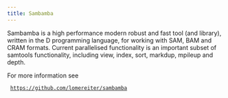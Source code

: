 ```yaml
---
title: Sambamba
---
```


Sambamba is a high performance modern robust and fast tool (and
library), written in the D programming language, for working with SAM,
BAM and CRAM formats. Current parallelised functionality is an important
subset of samtools functionality, including view, index, sort, markdup,
mpileup and depth.

For more information see

` `[`https://github.com/lomereiter/sambamba`](https://github.com/lomereiter/sambamba)
